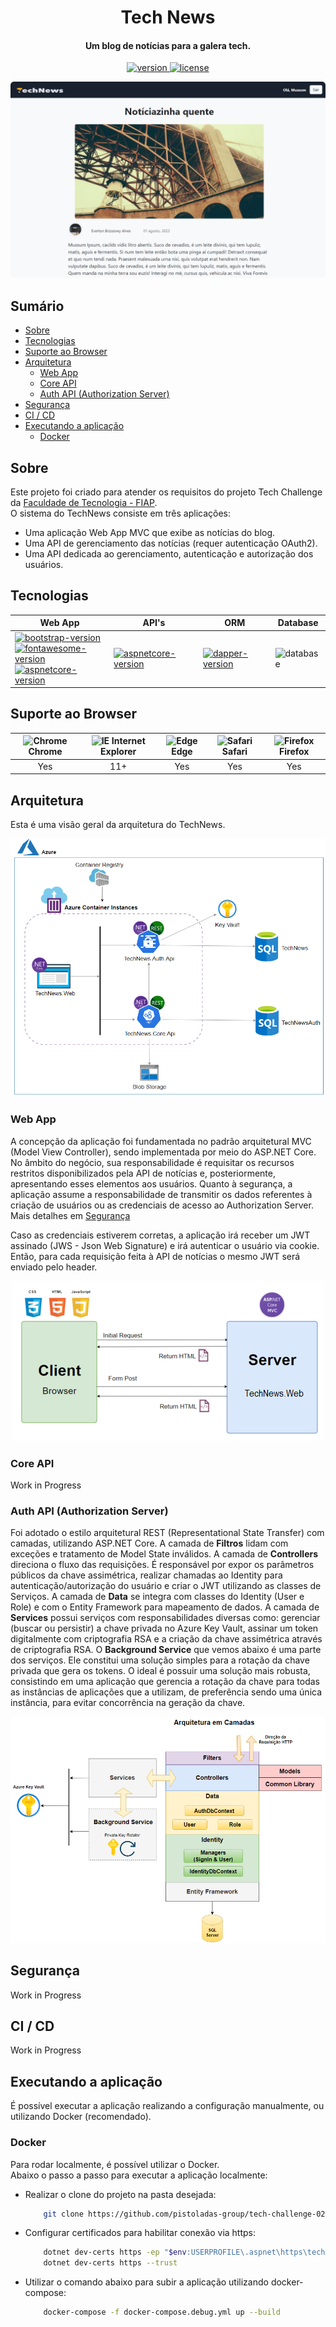 <!-- # TODO's

## Arquitetura ##
- Descrever estilos e padrões de arquiteturas escolhidos (camadas com REST... etc)
- Descrever um Modelo Entidade Relacional do banco (pelo menos do Core talvez?)

## Frameworks, pacotes terceiros, ORM's, etc ##

## Segurança ##

- Descrever o fluxo geral implementado (seguindo o OAuth2 no backend):
    - (talvez uns diagramas UML de sequência?)
    - Descrever a rotação da chave e o Key Vault (citar a necessidade de um serviço de instância única)
    - Descrever a assinatura do JWT com chave assimétrica
    - Descrever o JWKS
    - Descrever a validação do JWT com a chave pública
    - Descrever a autenticação por cookie/sessão no Web (Front)

- Descrever alguns possíveis ataques e como a aplicação está segura contra isso:
    - SQL Injection => (ORM's, parametrização por procedures, etc..)
    - Brute Force => (Lockout, Hash de senhas pelo Identity)
    - Cross Site Scripting (XSS) => (Boas validações nas controllers, HTTP Only Cookie, etc)
    - Cross Site Request Forgery (CSRF) => (Validação de Anti Forgery Token, CORS (habilitado por padrão pelo ASP .NET Core))
    - Man in the Middle => (HTTPS, HTTPS Redirection, HSTS)

## CI/CD, como é feito o deploy, etc ##
    - Descrever o que criamos de recursos através do ARM Template:
        - Container Registry *obrigatório (para guardar as imagens das app's )
        - Container Instance (rodar as imagens das app's em si)
        - Blob Storage (imagens das notícias)
        - Key Vault (chave privada de criptografia)
        - SQL Database (notícias, usuários, etc)
    - Github Actions
    - Database scripts ou Migrations
    - Automatização
    - Estratégia de deploy e rollback (faremos por deployment slots usando app services ou containers usando ACI?)
    - etc...

-->

<h1 align="center">Tech News</h1>
<h4 align="center">Um blog de notícias para a galera tech.</h4>

<p align="center">
  <a href="">
    <img src="https://img.shields.io/badge/version-1.0.0-blue"
         alt="version">
  </a>
  <a href="">
    <img src="https://img.shields.io/badge/license-MIT-green"
         alt="license">
  </a>
</p>

<p align="center">
  <a href="">
    <img src=".github\images\website-demo.png" alt="website-demo">
  </a>
</p>


## Sumário

- [Sobre](#sobre)
- [Tecnologias](#tecnologias)
- [Suporte ao Browser](#suporte-ao-browser)
- [Arquitetura](#arquitetura)
    - [Web App](#web-app)
    - [Core API](#core-api)
    - [Auth API (Authorization Server)](#auth-api-authorization-server)
- [Segurança](#segurança)
- [CI / CD](#ci-cd)
- [Executando a aplicação](#executando-a-aplicação)
    - [Docker](#docker)


## Sobre
Este projeto foi criado para atender os requisitos do projeto Tech Challenge da [ Faculdade de Tecnologia - FIAP](https://postech.fiap.com.br/?gclid=Cj0KCQjwnf-kBhCnARIsAFlg49228y9z3y6lf_mWZEekgcxZRZBDavxtRT-zAUNs33TZOJtXpGVMNlAaAue5EALw_wcB).<br>
O sistema do TechNews consiste em três aplicações: 
- Uma aplicação Web App MVC que exibe as notícias do blog.
- Uma API de gerenciamento das notícias (requer autenticação OAuth2).
- Uma API dedicada ao gerenciamento, autenticação e autorização dos usuários.

## Tecnologias

| Web App | API's | ORM | Database
| --- | --- | --- | --- |
| [![bootstrap-version](https://img.shields.io/badge/Bootstrap-5.0.2-purple)](https://getbootstrap.com/)<br>[![fontawesome-version](https://img.shields.io/badge/Font_Awesome-6.4.0-yellow)](https://fontawesome.com/)<br>[![aspnetcore-version](https://img.shields.io/badge/ASP.NET_Core_MVC-7.0-blue)](https://learn.microsoft.com/pt-br/aspnet/core/introduction-to-aspnet-core?view=aspnetcore-7.0)| [![aspnetcore-version](https://img.shields.io/badge/ASP.NET_Core-7.0-blue)](https://learn.microsoft.com/pt-br/aspnet/core/introduction-to-aspnet-core?view=aspnetcore-7.0) | [![dapper-version](https://img.shields.io/badge/EF_Core-7.0-red)](https://learn.microsoft.com/en-us/ef/core/) | ![database](https://img.shields.io/badge/SQL_Server-gray)

## Suporte ao Browser

| <img src="https://user-images.githubusercontent.com/1215767/34348387-a2e64588-ea4d-11e7-8267-a43365103afe.png" alt="Chrome" width="16px" height="16px" /> Chrome | <img src="https://user-images.githubusercontent.com/1215767/34348590-250b3ca2-ea4f-11e7-9efb-da953359321f.png" alt="IE" width="16px" height="16px" /> Internet Explorer | <img src="https://user-images.githubusercontent.com/1215767/34348380-93e77ae8-ea4d-11e7-8696-9a989ddbbbf5.png" alt="Edge" width="16px" height="16px" /> Edge | <img src="https://user-images.githubusercontent.com/1215767/34348394-a981f892-ea4d-11e7-9156-d128d58386b9.png" alt="Safari" width="16px" height="16px" /> Safari | <img src="https://user-images.githubusercontent.com/1215767/34348383-9e7ed492-ea4d-11e7-910c-03b39d52f496.png" alt="Firefox" width="16px" height="16px" /> Firefox |
| :---------: | :---------: | :---------: | :---------: | :---------: |
| Yes | 11+ | Yes | Yes | Yes |


## Arquitetura
Esta é uma visão geral da arquitetura do TechNews.

<p align="center">
  <a href="">
    <img src=".github\images\architecture-overview.png" alt="overview-architecture">
  </a>
</p>

### Web App

A concepção da aplicação foi fundamentada no padrão arquitetural MVC (Model View Controller), sendo implementada por meio do ASP.NET Core.
No âmbito do negócio, sua responsabilidade é requisitar os recursos restritos disponibilizados pela API de notícias e, posteriormente, apresentando esses elementos aos usuários.
Quanto à segurança, a aplicação assume a responsabilidade de transmitir os dados referentes à criação de usuários ou as credenciais de acesso ao Authorization Server. Mais detalhes em [Segurança](#segurança)


Caso as credenciais estiverem corretas, a aplicação irá receber um JWT assinado (JWS - Json Web Signature) e irá autenticar o usuário via cookie. Então, para cada requisição feita à API de notícias o mesmo JWT será enviado pelo header.

<p align="center">
  <a href="">
    <img src=".github\images\webapp-architecture.png" alt="webapp-architecture">
  </a>
</p>

### Core API

Work in Progress

### Auth API (Authorization Server)

Foi adotado o estilo arquitetural REST (Representational State Transfer) com camadas, utilizando ASP.NET Core.
A camada de <b>Filtros</b> lidam com exceções e tratamento de Model State inválidos.
A camada de <b>Controllers</b> direciona o fluxo das requisições. É responsável por expor os parâmetros públicos da chave assimétrica, realizar chamadas ao Identity para autenticação/autorização do usuário e criar o JWT utilizando as classes de Serviços.
A camada de <b>Data</b> se integra com classes do Identity (User e Role) e com o Entity Framework para mapeamento de dados.
A camada de <b>Services</b> possui serviços com responsabilidades diversas como: gerenciar (buscar ou persistir) a chave privada no Azure Key Vault, assinar um token digitalmente com criptografia RSA e a criação da chave assimétrica através de criptografia RSA.
O <b>Background Service</b> que vemos abaixo é uma parte dos serviços. Ele constitui uma solução simples para a rotação da chave privada que gera os tokens. O ideal é possuir uma solução mais robusta, consistindo em uma aplicação que gerencia a rotação da chave para todas as instâncias de aplicações que a utilizam, de preferência sendo uma única instância, para evitar concorrência na geração da chave.

<p align="center">
  <a href="">
    <img src=".github\images\architecture-auth.png" alt="api-architecture">
  </a>
</p>

## Segurança

Work in Progress

## CI / CD

Work in Progress

## Executando a aplicação
É possível executar a aplicação realizando a configuração manualmente, ou utilizando Docker (recomendado).

### Docker
Para rodar localmente, é possível utilizar o Docker.  
Abaixo o passo a passo para executar a aplicação localmente:
- Realizar o clone do projeto na pasta desejada:
    ```bash
        git clone https://github.com/pistoladas-group/tech-challenge-02.git
    ```
- Configurar certificados para habilitar conexão via https:
    ```bash
        dotnet dev-certs https -ep "$env:USERPROFILE\.aspnet\https\technews.pfx"  -p "OVmTv9lykb0)>m=wWcQaJ"
        dotnet dev-certs https --trust
    ```
- Utilizar o comando abaixo para subir a aplicação utilizando docker-compose:
    ```bash
        docker-compose -f docker-compose.debug.yml up --build
    ```
